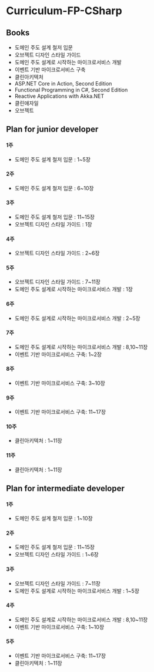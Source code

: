 # Curriculum-FP-CSharp

## Books
- 도메인 주도 설계 철저 입문
- 오브젝트 디자인 스타일 가이드
- 도메인 주도 설계로 시작하는 마이크로서비스 개발
- 이벤트 기반 마이크로서비스 구축
- 클린아키텍처
- ASP.NET Core in Action, Second Edition
- Functional Programming in C#, Second Edition
- Reactive Applications with Akka.NET
- 클린애자일
- 오브젝트

## Plan for junior developer
#### 1주
- 도메인 주도 설계 철저 입문 : 1~5장
#### 2주
- 도메인 주도 설계 철저 입문 : 6~10장
#### 3주
- 도메인 주도 설계 철저 입문 : 11~15장
- 오브젝트 디자인 스타일 가이드 : 1장
#### 4주
- 오브젝트 디자인 스타일 가이드 : 2~6장
#### 5주
- 오브젝트 디자인 스타일 가이드 : 7~11장
- 도메인 주도 설계로 시작하는 마이크로서비스 개발 : 1장
#### 6주
- 도메인 주도 설계로 시작하는 마이크로서비스 개발 : 2~5장
#### 7주
- 도메인 주도 설계로 시작하는 마이크로서비스 개발 : 8,10~11장
- 이벤트 기반 마이크로서비스 구축: 1~2장
#### 8주
- 이벤트 기반 마이크로서비스 구축: 3~10장
#### 9주
- 이벤트 기반 마이크로서비스 구축: 11~17장
#### 10주
- 클린아키텍처 : 1~11장
#### 11주
- 클린아키텍처 : 1~11장

## Plan for intermediate developer
#### 1주
- 도메인 주도 설계 철저 입문 : 1~10장
#### 2주
- 도메인 주도 설계 철저 입문 : 11~15장
- 오브젝트 디자인 스타일 가이드 : 1~6장
#### 3주
- 오브젝트 디자인 스타일 가이드 : 7~11장
- 도메인 주도 설계로 시작하는 마이크로서비스 개발 : 1~5장
#### 4주
- 도메인 주도 설계로 시작하는 마이크로서비스 개발 : 8,10~11장
- 이벤트 기반 마이크로서비스 구축: 1~10장
#### 5주
- 이벤트 기반 마이크로서비스 구축: 11~17장
- 클린아키텍처 : 1~11장


